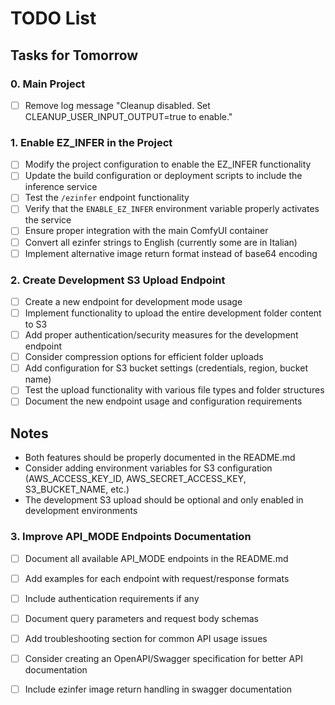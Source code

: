 # TODO List

## Tasks for Tomorrow

### 0. Main Project
- [ ] Remove log message "Cleanup disabled. Set CLEANUP_USER_INPUT_OUTPUT=true to enable."

### 1. Enable EZ_INFER in the Project
- [ ] Modify the project configuration to enable the EZ_INFER functionality
- [ ] Update the build configuration or deployment scripts to include the inference service
- [ ] Test the `/ezinfer` endpoint functionality
- [ ] Verify that the `ENABLE_EZ_INFER` environment variable properly activates the service
- [ ] Ensure proper integration with the main ComfyUI container
- [ ] Convert all ezinfer strings to English (currently some are in Italian)
- [ ] Implement alternative image return format instead of base64 encoding

### 2. Create Development S3 Upload Endpoint
- [ ] Create a new endpoint for development mode usage
- [ ] Implement functionality to upload the entire development folder content to S3
- [ ] Add proper authentication/security measures for the development endpoint
- [ ] Consider compression options for efficient folder uploads
- [ ] Add configuration for S3 bucket settings (credentials, region, bucket name)
- [ ] Test the upload functionality with various file types and folder structures
- [ ] Document the new endpoint usage and configuration requirements

## Notes
- Both features should be properly documented in the README.md
- Consider adding environment variables for S3 configuration (AWS_ACCESS_KEY_ID, AWS_SECRET_ACCESS_KEY, S3_BUCKET_NAME, etc.)
- The development S3 upload should be optional and only enabled in development environments 

### 3. Improve API_MODE Endpoints Documentation
- [ ] Document all available API_MODE endpoints in the README.md
- [ ] Add examples for each endpoint with request/response formats
- [ ] Include authentication requirements if any
- [ ] Document query parameters and request body schemas
- [ ] Add troubleshooting section for common API usage issues
- [ ] Consider creating an OpenAPI/Swagger specification for better API documentation
- [ ] Include ezinfer image return handling in swagger documentation

